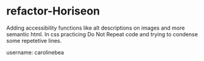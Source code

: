# refactor-Horiseon

Adding accessibility functions like alt descriptions on images and more semantic html.
In css practicing Do Not Repeat code and trying to condense some repetetive lines.

username: carolinebea